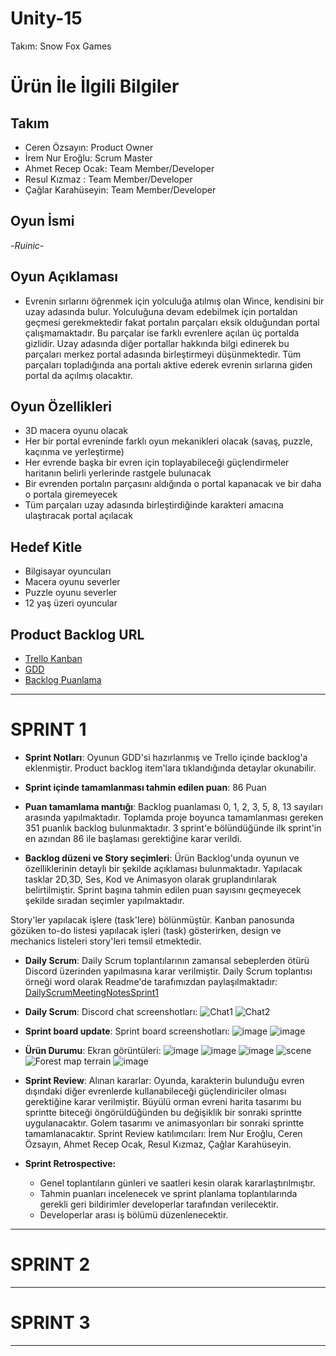 # Unity-15

Takım: Snow Fox Games

# Ürün İle İlgili Bilgiler

## Takım 

- Ceren Özsayın: Product Owner
- İrem Nur Eroğlu: Scrum Master
- Ahmet Recep Ocak: Team Member/Developer
- Resul Kızmaz : Team Member/Developer
- Çağlar Karahüseyin: Team Member/Developer

## Oyun İsmi

-*Ruinic*-

## Oyun Açıklaması

- Evrenin sırlarını öğrenmek için yolculuğa atılmış olan Wince, kendisini bir uzay adasında bulur. Yolculuğuna devam edebilmek için portaldan geçmesi gerekmektedir fakat portalın parçaları eksik olduğundan portal çalışmamaktadır. Bu parçalar ise farklı evrenlere açılan üç portalda gizlidir. Uzay adasında diğer portallar hakkında bilgi edinerek bu parçaları merkez portal adasında birleştirmeyi düşünmektedir. Tüm parçaları topladığında ana portalı aktive ederek evrenin sırlarına giden portal da açılmış olacaktır.

## Oyun Özellikleri

- 3D macera oyunu olacak
- Her bir portal evreninde farklı oyun mekanikleri olacak (savaş, puzzle, kaçınma ve yerleştirme)
- Her evrende başka bir evren için toplayabileceği güçlendirmeler haritanın belirli yerlerinde rastgele bulunacak
- Bir evrenden portalın parçasını aldığında o portal kapanacak ve bir daha o portala giremeyecek
- Tüm parçaları uzay adasında birleştirdiğinde karakteri amacına ulaştıracak portal açılacak

## Hedef Kitle

- Bilgisayar oyuncuları
- Macera oyunu severler
- Puzzle oyunu severler
- 12 yaş üzeri oyuncular

## Product Backlog URL

- [Trello Kanban](https://trello.com/b/Wbsna4s3/unity-15)
- [GDD](https://trello.com/c/EBd8yvRt/100-gdd)
- [Backlog Puanlama](https://trello.com/c/QrAdtcDY/12-backlog-puanlamalar%C4%B1)

---

# SPRINT 1

- **Sprint Notları**: Oyunun GDD'si hazırlanmış ve Trello içinde backlog'a eklenmiştir. Product backlog item'lara tıklandığında detaylar okunabilir.

- **Sprint içinde tamamlanması tahmin edilen puan**: 86 Puan

- **Puan tamamlama mantığı**: Backlog puanlaması 0, 1, 2, 3, 5, 8, 13 sayıları arasında yapılmaktadır. Toplamda proje boyunca tamamlanması gereken 351 puanlık backlog bulunmaktadır. 3 sprint'e bölündüğünde ilk sprint'in en azından 86 ile başlaması gerektiğine karar verildi.

- **Backlog düzeni ve Story seçimleri**: Ürün Backlog'unda oyunun ve özelliklerinin detaylı bir şekilde açıklaması bulunmaktadır. Yapılacak tasklar 2D,3D, Ses, Kod ve Animasyon olarak gruplandırılarak belirtilmiştir. Sprint başına tahmin edilen puan sayısını geçmeyecek şekilde sıradan seçimler yapılmaktadır. 

Story'ler yapılacak işlere (task'lere) bölünmüştür. Kanban panosunda gözüken to-do listesi yapılacak işleri (task) gösterirken, design ve  mechanics listeleri story'leri temsil etmektedir.

- **Daily Scrum**: Daily Scrum toplantılarının zamansal sebeplerden ötürü Discord üzerinden yapılmasına karar verilmiştir. Daily Scrum toplantısı örneği word olarak Readme'de tarafımızdan paylaşılmaktadır:
[DailyScrumMeetingNotesSprint1](https://github.com/crnozs/Unity-15/files/8650391/DailyScrumMeetingNotesSprint1.docx)

- **Daily Scrum**: Discord chat screenshotları:
![Chat1](https://user-images.githubusercontent.com/95437125/167476750-1dd10acc-d6e9-4b76-b70b-63a965fb0236.png)
![Chat2](https://user-images.githubusercontent.com/95437125/167476764-4e1abf06-a994-40ce-9849-e481ceaaa9d3.png)




- **Sprint board update**: Sprint board screenshotları: 
![image](https://user-images.githubusercontent.com/104391555/167313661-ed24964a-b801-4e30-b64c-6396ad2565ad.png)
![image](https://user-images.githubusercontent.com/104391555/167470646-785ab722-452a-4ffa-9c3d-a106656fc0fa.png)


- **Ürün Durumu**: Ekran görüntüleri:
![image](https://user-images.githubusercontent.com/104391555/167299284-4dc7ab05-39b3-4361-8862-7a9cd1be2ac9.png)
![image](https://user-images.githubusercontent.com/104391555/167299405-32514341-2f00-48ba-aa31-1d2bf2e7b13e.png)
![image](https://user-images.githubusercontent.com/104391555/167299436-862f79f2-b0d9-46b5-b84b-3e6c8a0c84ca.png)
![scene](https://user-images.githubusercontent.com/95437125/167432566-1e8f0980-0ad9-4f27-8d4c-b4fb7c2a9cb6.png)
![Forest map terrain](https://user-images.githubusercontent.com/95437125/167433876-1d8063c2-2d5f-41f1-8742-0f21005f7cff.png)
![image](https://user-images.githubusercontent.com/95437125/167434158-77366ad4-fb87-46cf-a1e6-d6038c88f97f.png)




- **Sprint Review**: 
Alınan kararlar: Oyunda, karakterin bulunduğu evren dışındaki diğer evrenlerde kullanabileceği güçlendiriciler olması gerektiğine karar verilmiştir. Büyülü orman evreni harita tasarımı bu sprintte biteceği öngörüldüğünden bu değişiklik bir sonraki sprintte uygulanacaktır. Golem tasarımı ve animasyonları bir sonraki sprintte tamamlanacaktır.  Sprint Review katılımcıları: İrem Nur Eroğlu, Ceren Özsayın, Ahmet Recep Ocak, Resul Kızmaz, Çağlar Karahüseyin.

- **Sprint Retrospective:**
  - Genel toplantıların günleri ve saatleri kesin olarak kararlaştırılmıştır.
  - Tahmin puanları incelenecek ve sprint planlama toplantılarında gerekli geri bildirimler developerlar tarafından verilecektir.
  - Developerlar arası iş bölümü düzenlenecektir. 


---

# SPRINT 2


---

# SPRINT 3

---
